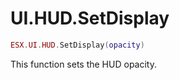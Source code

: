 # UI.HUD.SetDisplay

```lua
ESX.UI.HUD.SetDisplay(opacity)
```

This function sets the HUD opacity.
